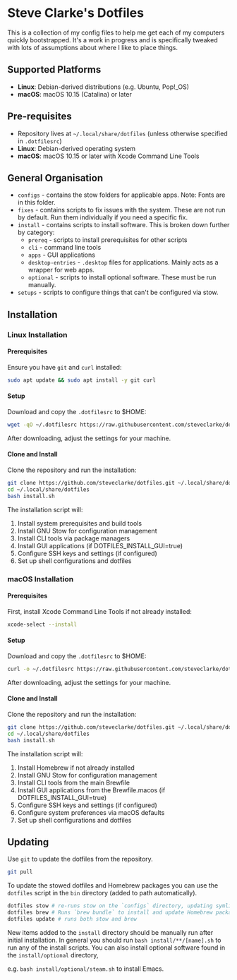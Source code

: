 # Steve Clarke's Dotfiles

This is a collection of my config files to help me get each of my computers
quickly bootstrapped. It's a work in progress and is specifically tweaked with
lots of assumptions about where I like to place things.

## Supported Platforms

* **Linux**: Debian-derived distributions (e.g. Ubuntu, Pop!_OS)
* **macOS**: macOS 10.15 (Catalina) or later

## Pre-requisites

* Repository lives at `~/.local/share/dotfiles` (unless otherwise specified in
  `.dotfilesrc`)
* **Linux**: Debian-derived operating system
* **macOS**: macOS 10.15 or later with Xcode Command Line Tools

## General Organisation

* `configs` - contains the stow folders for applicable apps.
  Note: Fonts are in this folder.
* `fixes` - contains scripts to fix issues with the system. These are not run by
  default. Run them individually if you need a specific fix.
* `install` - contains scripts to install software. This is broken down further
  by category:
   * `prereq` - scripts to install prerequisites for other scripts
   * `cli` - command line tools
   * `apps` - GUI applications
   * `desktop-entries` - `.desktop` files for applications. Mainly acts as a
     wrapper for web apps.
   * `optional` - scripts to install optional software. These must be run manually.
* `setups` - scripts to configure things that can't be configured via stow.


## Installation

### Linux Installation

#### Prerequisites

Ensure you have `git` and `curl` installed:

```bash
sudo apt update && sudo apt install -y git curl
```

#### Setup

Download and copy the `.dotfilesrc` to $HOME:

```bash
wget -qO ~/.dotfilesrc https://raw.githubusercontent.com/steveclarke/dotfiles/master/.dotfilesrc.template
```

After downloading, adjust the settings for your machine.

#### Clone and Install

Clone the repository and run the installation:

```bash
git clone https://github.com/steveclarke/dotfiles.git ~/.local/share/dotfiles
cd ~/.local/share/dotfiles
bash install.sh
```

The installation script will:
1. Install system prerequisites and build tools
2. Install GNU Stow for configuration management
3. Install CLI tools via package managers
4. Install GUI applications (if DOTFILES_INSTALL_GUI=true)
5. Configure SSH keys and settings (if configured)
6. Set up shell configurations and dotfiles

### macOS Installation

#### Prerequisites

First, install Xcode Command Line Tools if not already installed:

```bash
xcode-select --install
```

#### Setup

Download and copy the `.dotfilesrc` to $HOME:

```bash
curl -o ~/.dotfilesrc https://raw.githubusercontent.com/steveclarke/dotfiles/master/.dotfilesrc.template
```

After downloading, adjust the settings for your machine.

#### Clone and Install

Clone the repository and run the installation:

```bash
git clone https://github.com/steveclarke/dotfiles.git ~/.local/share/dotfiles
cd ~/.local/share/dotfiles
bash install.sh
```

The installation script will:
1. Install Homebrew if not already installed
2. Install GNU Stow for configuration management
3. Install CLI tools from the main Brewfile
4. Install GUI applications from the Brewfile.macos (if DOTFILES_INSTALL_GUI=true)
5. Configure SSH keys and settings (if configured)
6. Configure system preferences via macOS defaults
7. Set up shell configurations and dotfiles

## Updating

Use `git` to update the dotfiles from the repository.

```bash
git pull
```

To update the stowed dotfiles and Homebrew packages you can use the `dotfiles`
script in the `bin` directory (added to path automatically).


```bash
dotfiles stow # re-runs stow on the `configs` directory, updating symlinks
dotfiles brew # Runs `brew bundle` to install and update Homebrew packages
dotfiles update # runs both stow and brew

```
New items added to the `install` directory should be manually run after initial
installation. In general you should run `bash install/**/[name].sh` to run
any of the install scripts. You can also install optional software found in the
`install/optional` directory,

e.g. `bash install/optional/steam.sh` to install Emacs.
